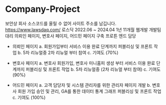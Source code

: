 # Company-Project
보안상 회사 소스코드를 올릴 수 없어 사이트 주소를 남깁니다. https://www.lawsdaq.com/
로스닥 2022.06 ~ 2024.04 1년 11개월
웹개발
개발팀 대리
의뢰인 페이지, 변호사 페이지, 어드민 페이지 구축 프로튼 엔드 담당

- 의뢰인 페이지
   a. 회원가입부터 서비스 이용 완료 단계까지 퍼블리싱 및 프론트 작업
   b. 5차 리뉴얼중 2차 리뉴얼 부터 참여
   c. 기여도 (70%)

- 변호사 페이지
   a. 변호사 회원가입, 변호사 미니홈피 생성 부터 서비스 이용 완료 단계까지 퍼블리싱 및 프론트 작업
   b. 5차 리뉴얼중 (2차 리뉴얼 부터 참여)
   c. 기여도 (90%)

- 어드민  페이지
   a. 고객 담당자 및 시스템 관리자를 위한 관리자 페이지 개발
   b. 변호사 회원 가입 승인 및 관리, GA를 통한 데이터 통계 그래프 퍼블리싱 및 프론트 작업
   c. 기여도 (100%)
